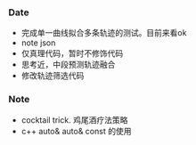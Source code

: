 ### Date
- 完成单一曲线拟合多条轨迹的测试。目前来看ok
- note json
- 仅真理代码，暂时不修饰代码
- 思考近，中段预测轨迹融合
- 修改轨迹筛选代码

### Note
- cocktail trick. 鸡尾酒疗法策略
- c++ auto& auto& const 的使用